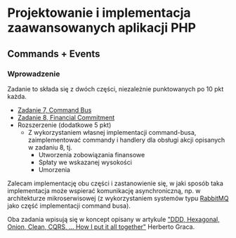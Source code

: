 # Projektowanie i implementacja zaawansowanych aplikacji PHP

## Commands + Events

### Wprowadzenie

Zadanie to składa się z dwóch części, niezależnie punktowanych po 10 pkt każda. 

- [Zadanie 7, Command Bus](../exercises/07-command-bus.md)
- [Zadanie 8, Financial Commitment](../exercises/08-financial-commitment.md)
- Rozszerzenie (dodatkowe 5 pkt)
    - Z wykorzystaniem własnej implementacji command-busa, zaimplementować commandy i handlery dla obsługi akcji opisanych w zadaniu 8, tj.
        - Utworzenia zobowiązania finansowe
        - Spłaty we wskazanej wysokości
        - Umorzenia

Zalecam implementację obu części i zastanowienie się, w jaki sposób taka implementacja może wspierać komunikację asynchroniczną, np. w architekturze mikroserwisowej (z wykorzystaniem systemów typu [RabbitMQ](https://www.rabbitmq.com) jako część implementacji command busa).

Oba zadania wpisują się w koncept opisany w artykule ["DDD, Hexagonal, Onion, Clean, CQRS, … How I put it all together"](https://herbertograca.com/2017/11/16/explicit-architecture-01-ddd-hexagonal-onion-clean-cqrs-how-i-put-it-all-together/) Herberto Graca.